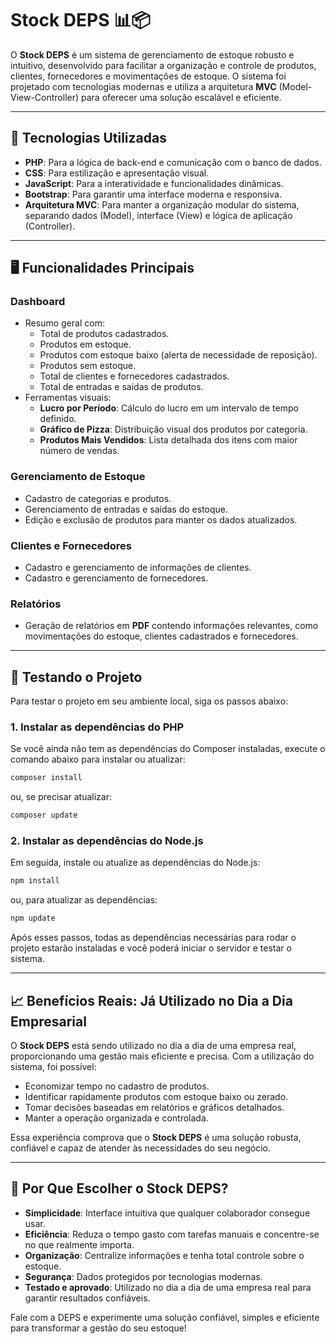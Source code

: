 # Stock DEPS 📊📦

O **Stock DEPS** é um sistema de gerenciamento de estoque robusto e intuitivo, desenvolvido para facilitar a organização e controle de produtos, clientes, fornecedores e movimentações de estoque. O sistema foi projetado com tecnologias modernas e utiliza a arquitetura **MVC** (Model-View-Controller) para oferecer uma solução escalável e eficiente.

---

## 🔧 Tecnologias Utilizadas

- **PHP**: Para a lógica de back-end e comunicação com o banco de dados.
- **CSS**: Para estilização e apresentação visual.
- **JavaScript**: Para a interatividade e funcionalidades dinâmicas.
- **Bootstrap**: Para garantir uma interface moderna e responsiva.
- **Arquitetura MVC**: Para manter a organização modular do sistema, separando dados (Model), interface (View) e lógica de aplicação (Controller).

---

## 🖥 Funcionalidades Principais

### Dashboard
- Resumo geral com:
  - Total de produtos cadastrados.
  - Produtos em estoque.
  - Produtos com estoque baixo (alerta de necessidade de reposição).
  - Produtos sem estoque.
  - Total de clientes e fornecedores cadastrados.
  - Total de entradas e saídas de produtos.
- Ferramentas visuais:
  - **Lucro por Período**: Cálculo do lucro em um intervalo de tempo definido.
  - **Gráfico de Pizza**: Distribuição visual dos produtos por categoria.
  - **Produtos Mais Vendidos**: Lista detalhada dos itens com maior número de vendas.

### Gerenciamento de Estoque
- Cadastro de categorias e produtos.
- Gerenciamento de entradas e saídas do estoque.
- Edição e exclusão de produtos para manter os dados atualizados.

### Clientes e Fornecedores
- Cadastro e gerenciamento de informações de clientes.
- Cadastro e gerenciamento de fornecedores.

### Relatórios
- Geração de relatórios em **PDF** contendo informações relevantes, como movimentações do estoque, clientes cadastrados e fornecedores.

---

## 🧪 Testando o Projeto

Para testar o projeto em seu ambiente local, siga os passos abaixo:

### 1. **Instalar as dependências do PHP**
   
Se você ainda não tem as dependências do Composer instaladas, execute o comando abaixo para instalar ou atualizar:

```bash
composer install
```
ou, se precisar atualizar:

```bash
composer update
```

### 2. **Instalar as dependências do Node.js**

Em seguida, instale ou atualize as dependências do Node.js:

```bash
npm install
```
ou, para atualizar as dependências:

```bash
npm update
```

Após esses passos, todas as dependências necessárias para rodar o projeto estarão instaladas e você poderá iniciar o servidor e testar o sistema.

---

## 📈 Benefícios Reais: Já Utilizado no Dia a Dia Empresarial

O **Stock DEPS** está sendo utilizado no dia a dia de uma empresa real, proporcionando uma gestão mais eficiente e precisa. Com a utilização do sistema, foi possível:
- Economizar tempo no cadastro de produtos.
- Identificar rapidamente produtos com estoque baixo ou zerado.
- Tomar decisões baseadas em relatórios e gráficos detalhados.
- Manter a operação organizada e controlada.

Essa experiência comprova que o **Stock DEPS** é uma solução robusta, confiável e capaz de atender às necessidades do seu negócio.

---

## 🌟 Por Que Escolher o Stock DEPS?

- **Simplicidade**: Interface intuitiva que qualquer colaborador consegue usar.
- **Eficiência**: Reduza o tempo gasto com tarefas manuais e concentre-se no que realmente importa.
- **Organização**: Centralize informações e tenha total controle sobre o estoque.
- **Segurança**: Dados protegidos por tecnologias modernas.
- **Testado e aprovado**: Utilizado no dia a dia de uma empresa real para garantir resultados confiáveis.

Fale com a DEPS e experimente uma solução confiável, simples e eficiente para transformar a gestão do seu estoque!
